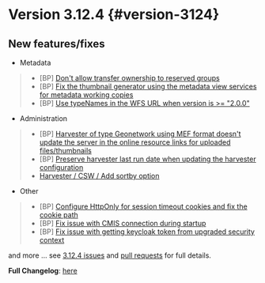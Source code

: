 # Version 3.12.4 {#version-3124}

## New features/fixes

-   Metadata

> -   [BP] [Don't allow transfer ownership to reserved groups](https://github.com/geonetwork/core-geonetwork/pull/6193)
> -   [BP] [Fix the thumbnail generator using the metadata view services for metadata working copies](https://github.com/geonetwork/core-geonetwork/pull/6179)
> -   [BP] [Use typeNames in the WFS URL when version is >= "2.0.0"](https://github.com/geonetwork/core-geonetwork/pull/6143)

-   Administration

> -   [BP] [Harvester of type Geonetwork using MEF format doesn't update the server in the online resource links for uploaded files/thumbnails](https://github.com/geonetwork/core-geonetwork/pull/6231)
> -   [BP] [Preserve harvester last run date when updating the harvester configuration](https://github.com/geonetwork/core-geonetwork/pull/6166)
> -   [Harvester / CSW / Add sortby option](https://github.com/geonetwork/core-geonetwork/pull/6223)

-   Other

> -   [BP] [Configure HttpOnly for session timeout cookies and fix the cookie path](https://github.com/geonetwork/core-geonetwork/pull/6163)
> -   [BP] [Fix issue with CMIS connection during startup](https://github.com/geonetwork/core-geonetwork/pull/6106)
> -   [BP] [Fix issue with getting keycloak token from upgraded security context](https://github.com/geonetwork/core-geonetwork/pull/6207)

and more \... see [3.12.4 issues](https://github.com/geonetwork/core-geonetwork/issues?q=is%3Aissue+milestone%3A3.12.4+is%3Aclosed) and [pull requests](https://github.com/geonetwork/core-geonetwork/pulls?q=milestone%3A3.12.4+is%3Aclosed+is%3Apr) for full details.

**Full Changelog**: [here](https://github.com/geonetwork/core-geonetwork/compare/3.12.3...3.12.4)
